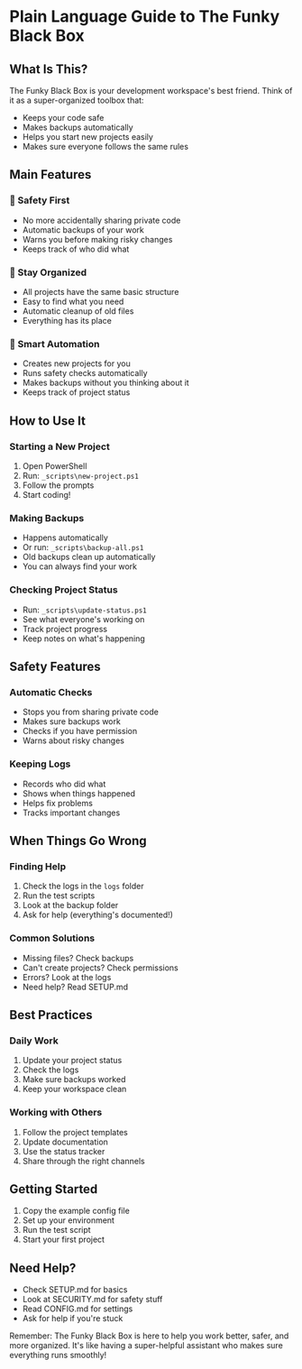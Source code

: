 # Plain Language Guide to The Funky Black Box

## What Is This?

The Funky Black Box is your development workspace's best friend. Think of it as a super-organized toolbox that:
- Keeps your code safe
- Makes backups automatically
- Helps you start new projects easily
- Makes sure everyone follows the same rules

## Main Features

### 🔐 Safety First
- No more accidentally sharing private code
- Automatic backups of your work
- Warns you before making risky changes
- Keeps track of who did what

### 📁 Stay Organized
- All projects have the same basic structure
- Easy to find what you need
- Automatic cleanup of old files
- Everything has its place

### 🤖 Smart Automation
- Creates new projects for you
- Runs safety checks automatically
- Makes backups without you thinking about it
- Keeps track of project status

## How to Use It

### Starting a New Project
1. Open PowerShell
2. Run: `_scripts\new-project.ps1`
3. Follow the prompts
4. Start coding!

### Making Backups
- Happens automatically
- Or run: `_scripts\backup-all.ps1`
- Old backups clean up automatically
- You can always find your work

### Checking Project Status
- Run: `_scripts\update-status.ps1`
- See what everyone's working on
- Track project progress
- Keep notes on what's happening

## Safety Features

### Automatic Checks
- Stops you from sharing private code
- Makes sure backups work
- Checks if you have permission
- Warns about risky changes

### Keeping Logs
- Records who did what
- Shows when things happened
- Helps fix problems
- Tracks important changes

## When Things Go Wrong

### Finding Help
1. Check the logs in the `logs` folder
2. Run the test scripts
3. Look at the backup folder
4. Ask for help (everything's documented!)

### Common Solutions
- Missing files? Check backups
- Can't create projects? Check permissions
- Errors? Look at the logs
- Need help? Read SETUP.md

## Best Practices

### Daily Work
1. Update your project status
2. Check the logs
3. Make sure backups worked
4. Keep your workspace clean

### Working with Others
1. Follow the project templates
2. Update documentation
3. Use the status tracker
4. Share through the right channels

## Getting Started

1. Copy the example config file
2. Set up your environment
3. Run the test script
4. Start your first project

## Need Help?

- Check SETUP.md for basics
- Look at SECURITY.md for safety stuff
- Read CONFIG.md for settings
- Ask for help if you're stuck

Remember: The Funky Black Box is here to help you work better, safer, and more organized. It's like having a super-helpful assistant who makes sure everything runs smoothly!
